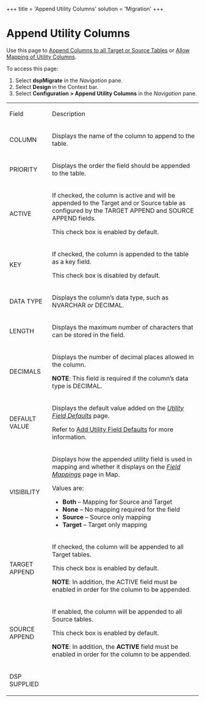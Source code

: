 +++
title = 'Append Utility Columns'
solution = 'Migration'
+++

# Append Utility Columns

<div class="use">

Use this page to [Append Columns to all Target or Source
Tables](../Use_Cases/Append_Utility_Columns_to_all_Tables.htm) or [Allow
Mapping of Utility
Columns](../Use_Cases/Allow_Mapping_of_Utility_Columns.htm).

</div>

To access this page:

1.  Select <span style="font-weight: bold;">dspMigrate</span> in the
    <span style="font-style: italic;">Navigation</span> pane.
2.  Select <span style="font-weight: bold;">Design </span>in the Context
    bar.
3.  Select **Configuration \> Append Utility Columns** in the
    *Navigation* pane.

<table>
<tbody>
<tr class="odd">
<td><p>Field</p></td>
<td><p>Description</p></td>
</tr>
<tr class="even">
<td><p>COLUMN</p></td>
<td><p>Displays the name of the column to append to the table.</p></td>
</tr>
<tr class="odd">
<td><p>PRIORITY</p></td>
<td><p>Displays the order the field should be appended to the table.</p></td>
</tr>
<tr class="even">
<td><p>ACTIVE</p></td>
<td><p>If checked, the column is active and will be appended to the Target and or Source table as configured by the TARGET APPEND and SOURCE APPEND fields.</p>
<p>This check box is enabled by default.</p></td>
</tr>
<tr class="odd">
<td><p>KEY</p></td>
<td><p>If checked, the column is appended to the table as a key field.</p>
<p>This check box is disabled by default.</p></td>
</tr>
<tr class="even">
<td><p>DATA TYPE</p></td>
<td><p>Displays the column’s data type, such as NVARCHAR or DECIMAL.</p></td>
</tr>
<tr class="odd">
<td><p>LENGTH</p></td>
<td><p>Displays the maximum number of characters that can be stored in the field.</p></td>
</tr>
<tr class="even">
<td><p>DECIMALS</p></td>
<td><p>Displays the number of decimal places allowed in the column.</p>
<p><strong>NOTE</strong>: This field is required if the column’s data type is DECIMAL.</p></td>
</tr>
<tr class="odd">
<td><p>DEFAULT VALUE</p></td>
<td><p>Displays the default value added on the <span style="font-style: italic;"><a href="Utility_Field_Defaults.htm">Utility Field Defaults</a></span> page.</p>
<p>Refer to <a href="../Use_Cases/Add_Utility_Field_Defaults.htm">Add Utility Field Defaults</a> for more information.</p></td>
</tr>
<tr class="even">
<td><p>VISIBILITY</p></td>
<td><p>Displays how the appended utility field is used in mapping and whether it displays on the <span style="font-style: italic;"><a href="../../Map/Page_Desc/Field_Mappings_H.htm">Field Mappings</a></span> page in Map.</p>
<p>Values are:</p>
<ul>
<li><strong>Both</strong> – Mapping for Source and Target</li>
<li><strong>None</strong> – No mapping required for the field</li>
<li><strong>Source</strong> – Source only mapping</li>
<li><strong>Target</strong> – Target only mapping</li>
</ul></td>
</tr>
<tr class="odd">
<td><p>TARGET APPEND</p></td>
<td><p>If checked, the column will be appended to all Target tables.</p>
<p>This check box is enabled by default.</p>
<p><strong>NOTE</strong>: In addition, the ACTIVE field must be enabled in order for the column to be appended.</p></td>
</tr>
<tr class="even">
<td><p>SOURCE APPEND</p></td>
<td><p>If enabled, the column will be appended to all Source tables.</p>
<p>This check box is enabled by default.</p>
<p><strong>NOTE</strong>: In addition, the <span style="font-weight: bold;">ACTIVE</span> field must be enabled in order for the column to be appended.</p></td>
</tr>
<tr class="odd">
<td><p>DSP SUPPLIED</p></td>
<td></td>
</tr>
</tbody>
</table>
